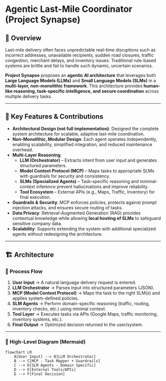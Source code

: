 # Agentic Last-Mile Coordinator (Project Synapse)

## 📌 Overview  
Last-mile delivery often faces unpredictable real-time disruptions such as incorrect addresses, unavailable recipients, sudden road closures, traffic congestion, merchant delays, and inventory issues. Traditional rule-based systems are brittle and fail to handle such dynamic, uncertain scenarios.  

**Project Synapse** proposes an **agentic AI architecture** that leverages both **Large Language Models (LLMs)** and **Small Language Models (SLMs)** in a **multi-layer, non-monolithic framework**. This architecture provides **human-like reasoning, task-specific intelligence, and secure coordination** across multiple delivery tasks.  

---

## 🚀 Key Features & Contributions
- **Architectural Design (not full implementation)**: Designed the complete system architecture for scalable, adaptive last-mile coordination.  
- **Non-Monolithic, Modular Design**: Each agent operates independently, enabling scalability, simplified integration, and reduced maintenance overhead.  
- **Multi-Layer Reasoning**:  
  - **LLM (Orchestrator)** – Extracts intent from user input and generates structured parameters.  
  - **Model Context Protocol (MCP)** – Maps tasks to appropriate SLMs with guardrails for security and consistency.  
  - **SLMs (Specialized Agents)** – Task-specific reasoning and minimal-context inference prevent hallucinations and improve reliability.  
  - **Tool Ecosystem** – External APIs (e.g., Maps, Traffic, Inventory) for final execution.  
- **Guardrails & Security**: MCP enforces policies, protects against prompt injection attacks, and ensures secure routing of tasks.  
- **Data Privacy**: Retrieval-Augmented Generation (RAG) provides contextual knowledge while allowing **local hosting of SLMs** to safeguard sensitive company data.  
- **Scalability**: Supports extending the system with additional specialized agents without redesigning the architecture.  

---

## 🏗️ Architecture  

### 🔹 Process Flow  
1. **User Input** → A natural language delivery request is entered.  
2. **LLM Orchestrator** → Parses input into structured parameters (JSON).  
3. **MCP (Model Context Protocol)** → Maps the task to the right SLM(s) and applies system-defined policies.  
4. **SLM Agents** → Perform domain-specific reasoning (traffic, routing, inventory checks, etc.) using minimal context.  
5. **Tool Layer** → Executes tasks via APIs (Google Maps, traffic monitoring, inventory systems, etc.).  
6. **Final Output** → Optimized decision returned to the user/system.  

---

### 🔹 High-Level Diagram (Mermaid)

```mermaid
flowchart LR
    A[User Input] --> B[LLM Orchestrator]
    B --> C[MCP - Task Mapper + Guardrails]
    C --> D[SLM Agents - Domain Specific]
    D --> E[External Tools/APIs]
    E --> F[Final Decision]
